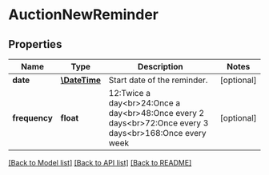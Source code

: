 # AuctionNewReminder

## Properties
Name | Type | Description | Notes
------------ | ------------- | ------------- | -------------
**date** | [**\DateTime**](\DateTime.md) | Start date of the reminder. | [optional] 
**frequency** | **float** | 12:Twice a day&lt;br&gt;24:Once a day&lt;br&gt;48:Once every 2 days&lt;br&gt;72:Once every 3 days&lt;br&gt;168:Once every week | [optional] 

[[Back to Model list]](../README.md#documentation-for-models) [[Back to API list]](../README.md#documentation-for-api-endpoints) [[Back to README]](../README.md)


